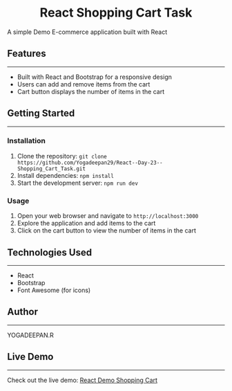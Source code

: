 # <h1 align="center"> React Shopping Cart Task </h1>

A simple Demo E-commerce application built with React

## Features
---

- Built with React and Bootstrap for a responsive design
- Users can add and remove items from the cart
- Cart button displays the number of items in the cart

## Getting Started
---

### Installation

1. Clone the repository: `git clone https://github.com/Yogadeepan29/React--Day-23--Shopping_Cart_Task.git `
2. Install dependencies: `npm install`
3. Start the development server: `npm run dev`

### Usage

1. Open your web browser and navigate to `http://localhost:3000`
2. Explore the application and add items to the cart
3. Click on the cart button to view the number of items in the cart

## Technologies Used
---

- React
- Bootstrap
- Font Awesome (for icons)

## Author
---

YOGADEEPAN.R

## Live Demo
---

Check out the live demo: [React Demo Shopping Cart ](https://ryd-react-shopping-cart.netlify.app)
